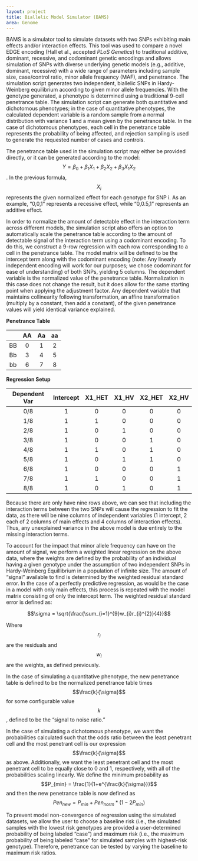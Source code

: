 ```yaml
---
layout: project
title: Biallelic Model Simulator (BAMS)
area: Genome
---
```


BAMS is a simulator tool to simulate datasets with two SNPs exhibiting main effects and/or interaction effects. This tool was used to compare a novel EDGE encoding (Hall et al., accepted *PLoS Genetics*) to traditional additive, dominant, recessive, and codominant genetic encodings and allows simulation of SNPs with diverse underlying genetic models (e.g., additive, dominant, recessive) with a wide range of parameters including sample size, case/control ratio, minor allele frequency (MAF), and penetrance. The simulation script generates two independent, biallelic SNPs in Hardy-Weinberg equilibrium according to given minor allele frequencies. With the genotype generated, a phenotype is determined using a traditional 9-cell penetrance table. The simulation script can generate both quantitative and dichotomous phenotypes; in the case of quantitative phenotypes, the calculated dependent variable is a random sample from a normal distribution with variance 1 and a mean given by the penetrance table. In the case of dichotomous phenotypes, each cell in the penetrance table represents the probability of being affected, and rejection sampling is used to generate the requested number of cases and controls. 

The penetrance table used in the simulation script may either be provided directly, or it can be generated according to the model: $$Y=\beta _{0}+\beta _{1}X _{1}+\beta _{2}X _{2}+\beta _{3}X _{1}X _{2}$$. In the previous formula, $$X_{i}$$ represents the given normalized effect for each genotype for SNP i. As an example, “0,0,1” represents a recessive effect, while “0,0.5,1” represents an additive effect. 

In order to normalize the amount of detectable effect in the interaction term across different models, the simulation script also offers an option to automatically scale the penetrance table according to the amount of detectable signal of the interaction term using a codominant encoding. To do this, we construct a 9-row regression with each row corresponding to a cell in the penetrance table. The model matrix will be defined to be the intercept term along with the codominant encoding (note: Any linearly independent encoding will work for our purposes; we chose codominant for ease of understanding) of both SNPs, yielding 5 columns. The dependent variable is the normalized value of the penetrance table. Normalization in this case does not change the result, but it does allow for the same starting point when applying the adjustment factor. Any dependent variable that maintains collinearity following transformation, an affine transformation (multiply by a constant, then add a constant), of the given penetrance values will yield identical variance explained.  

**Penetrance Table**

|    | AA | Aa | aa |
|:--:|:--:|:--:|:--:|
| BB |  0 |  1 |  2 |
| Bb |  3 |  4 |  5 |
| bb |  6 |  7 |  8 |

**Regression Setup**

| Dependent Var | Intercept | X1_HET | X1_HV | X2_HET | X2_HV |
|:-------------:|:---------:|:------:|:-----:|:------:|:-----:|
|      0/8      |     1     |    0   |   0   |    0   |   0   |
|      1/8      |     1     |    1   |   0   |    0   |   0   |
|      2/8      |     1     |    0   |   1   |    0   |   0   |
|      3/8      |     1     |    0   |   0   |    1   |   0   |
|      4/8      |     1     |    1   |   0   |    1   |   0   |
|      5/8      |     1     |    0   |   1   |    1   |   0   |
|      6/8      |     1     |    0   |   0   |    0   |   1   |
|      7/8      |     1     |    1   |   0   |    0   |   1   |
|      8/8      |     1     |    0   |   1   |    0   |   1   |

Because there are only have nine rows above, we can see that including the interaction terms between the two SNPs will cause the regression to fit the data, as there will be nine columns of independent variables (1 intercept, 2 each of 2 columns of main effects and 4 columns of interaction effects). Thus, any unexplained variance in the above model is due entirely to the missing interaction terms. 

To account for the impact that minor allele frequency can have on the amount of signal, we perform a weighted linear regression on the above data, where the weights are defined by the probability of an individual having a given genotype under the assumption of two independent SNPs in Hardy-Weinberg Equillibrium in a population of infinite size. The amount of “signal” available to find is determined by the weighted residual standard error. In the case of a perfectly predictive regression, as would be the case in a model with only main effects, this process is repeated with the model matrix consisting of only the intercept term. The weighted residual standard error is defined as: 

 $$\sigma = \sqrt{\frac{\sum_{i=1}^{9}w_{i}r_{i}^{2}}{4}}$$

Where $$r_{i}$$ are the residuals and $$w_{i}$$ are the weights, as defined previously.  

In the case of simulating a quantitative phenotype, the new penetrance table is defined to be the normalized penetrance table times $$\frac{k}{\sigma}$$ for some configurable value $$k$$, defined to be the “signal to noise ratio.”  

In the case of simulating a dichotomous phenotype, we want the probabilities calculated such that the odds ratio between the least penetrant cell and the most penetrant cell is our expression $$\frac{k}{\sigma}$$ as above. Additionally, we want the least penetrant cell and the most penetrant cell to be equally close to 0 and 1, respectively, with all of the probabilities scaling linearly. We define the minimum probability as 
$$P_{min} = \frac{1}{1+e^{\frac{k}{\sigma}}}$$
and then the new penetrance table is now defined as 
$$Pen_{new}=P_{min}+Pen_{norm}*(1-2P_{min})$$

To prevent model non-convergence of regression using the simulated datasets, we allow the user to choose a baseline risk (i.e., the simulated samples with the lowest risk genotypes are provided a user-determined probability of being labeled “case”) and maximum risk (i.e., the maximum probability of being labeled “case” for simulated samples with highest-risk genotype). Therefore, penetrance can be tested by varying the baseline to maximum risk ratios. 